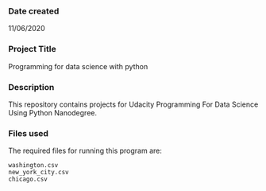 ### Date created
11/06/2020

### Project Title
Programming for data science with python

### Description
This repository contains projects for Udacity Programming For Data Science Using Python Nanodegree.

### Files used
The required files for running this program are:

    washington.csv
    new_york_city.csv
    chicago.csv


